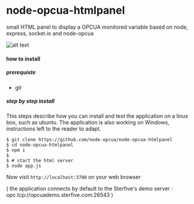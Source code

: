 node-opcua-htmlpanel
====================

small HTML panel to display a OPCUA monitored variable based on node, express, socket.io  and node-opcua


![alt text](
https://raw.githubusercontent.com/node-opcua/node-opcua-htmlpanel/master/doc/image.png "...")


#### how to install

##### prerequiste 

*  git

##### step by step install 

This steps describe how you can install and test the application  on a linux box, such as ubuntu.
The application is also working on Windows, instructions left to the reader to adapt.


    $ git clone https://github.com/node-opcua/node-opcua-htmlpanel
    $ cd node-opcua-htmlpanel
    $ npm i
    $
    $ # start the html server
    $ node app.js
    
Now visit  `http://localhost:3700` on your web browser
    
( the application connects by default to the Sterfive's demo server : opc.tcp://opcuademo.sterfive.com:26543 )
        
    
